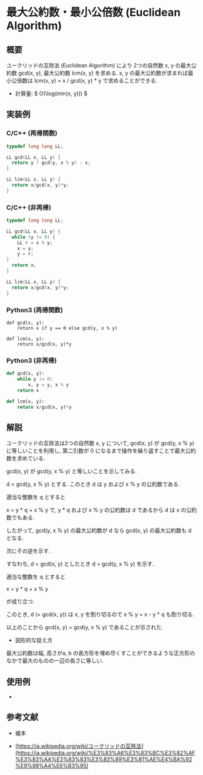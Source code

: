 # 最大公約数・最小公倍数 (Euclidean Algorithm)

## 概要

ユークリッドの互除法 (Euclidean Algorithm) により
2つの自然数 x, y の最大公約数 gcd(x, y), 最大公約数 lcm(x, y) を求める. x, y の最大公約数が求まれば最小公倍数は lcm(x, y) = x / gcd(x, y) * y で求めることができる.

-  計算量: $ O(\log(min(x, y))) $

## 実装例

### C/C++ (再帰関数)

```cpp
typedef long long LL;

LL gcd(LL x, LL y) {
  return y ? gcd(y, x % y) : x;
}

LL lcm(LL x, LL y) {
  return x/gcd(x, y)*y;
}
```

### C/C++ (非再帰)

```cpp
typedef long long LL;

LL gcd(LL x, LL y) {
  while (y != 0) {
    LL r = x % y;
    x = y;
    y = r;
}
  return x;
}

LL lcm(LL x, LL y) {
  return x/gcd(x, y)*y;
}
```

### Python3 (再帰関数)

```
def gcd(x, y):
    return x if y == 0 else gcd(y, x % y)

def lcm(x, y):
    return x/gcd(x, y)*y
```

### Python3 (非再帰)

```python
def gcd(x, y):
    while y != 0:
        x, y = y, x % y
    return x

def lcm(x, y):
    return x/gcd(x, y)*y
```

## 解説

ユークリッドの互除法は2つの自然数 x, y について, gcd(x, y) が gcd(y, x % y) に等しいことを利用し, 第二引数が 0 になるまで操作を繰り返すことで最大公約数を求めている.

gcd(x, y) が gcd(y, x % y) と等しいことを示してみる.

d = gcd(y, x % y) とする.
このとき d は y および x % y の公約数である.

適当な整数を q とすると

x = y * q + x % y で, y * q および x % y の公約数は d であるから d は x の公約数でもある.

したがって, gcd(y, x % y) の最大公約数が d なら gcd(x, y) の最大公約数も d となる.

次にその逆を示す.

すなわち, d = gcd(x, y) としたとき
d = gcd(y, x % y) を示す.

適当な整数を q とすると

x = y * q + x % y

が成り立つ.

このとき, d (= gcd(x, y)) は x, y を割り切るので x % y = x - y * q も割り切る.

以上のことから gcd(x, y) = gcd(y, x % y) であることが示された.

- 図形的な捉え方

最大公約数は幅, 高さがa, b の長方形を埋め尽くすことができるような正方形のなかで最大のものの一辺の長さに等しい.





## 使用例

- 

## 参考文献

- 蟻本

- [https://ja.wikipedia.org/wiki/ユークリッドの互除法](https://ja.wikipedia.org/wiki/%E3%83%A6%E3%83%BC%E3%82%AF%E3%83%AA%E3%83%83%E3%83%89%E3%81%AE%E4%BA%92%E9%99%A4%E6%B3%95)

